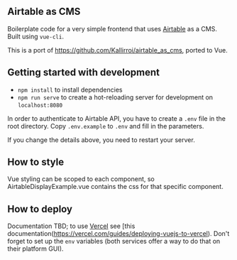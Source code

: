 ## Airtable as CMS

Boilerplate code for a very simple frontend that uses [Airtable](https://airtable.com/) as a CMS. Built using `vue-cli`. 

This is a port of https://github.com/Kallirroi/airtable_as_cms, ported to Vue.

## Getting started with development

- `npm install` to install dependencies
- `npm run serve` to create a hot-reloading server for development on `localhost:8080`

In order to authenticate to Airtable API, you have to create a `.env` file in the root directory. Copy `.env.example` to `.env` and fill in the parameters.

If you change the details above, you need to restart your server. 

## How to style

Vue styling can be scoped to each component, so AirtableDisplayExample.vue contains the css for that specific component.

## How to deploy

Documentation TBD; to use [Vercel](https://vercel.com/) see [this documentation(https://vercel.com/guides/deploying-vuejs-to-vercel). Don't forget to set up the `env` variables (both services offer a way to do that on their platform GUI).


